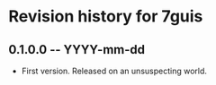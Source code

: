 # Revision history for 7guis

## 0.1.0.0 -- YYYY-mm-dd

* First version. Released on an unsuspecting world.
